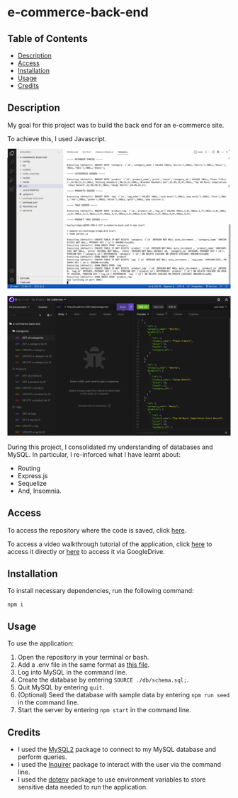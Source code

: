 # e-commerce-back-end

## Table of Contents

* [Description](#description)
* [Access](#access)
* [Installation](#installation)
* [Usage](#usage)
* [Credits](#credits)

## Description

My goal for this project was to build the back end for an e-commerce site. 

To achieve this, I used Javascript.

![Screenshot of application in command line](./assets/images/screenshot-of-application-1.png)

![Screenshot of application in Insomnia](./assets/images/screenshot-of-application-2.png)

During this project, I consolidated my understanding of databases and MySQL. In particular, I re-inforced what I have learnt about:
- Routing
- Express.js
- Sequelize
- And, Insomnia.

## Access

To access the repository where the code is saved, click [here](https://github.com/hayleyarodgers/e-commerce-back-end).

To access a video walkthrough tutorial of the application, click [here](./assets/walkthrough/e-commerce-back-end-demo-HRodgers.mp4) to access it directly or [here](https://drive.google.com/file/d/1vc5HuWFYqe8JqJ8n-546PIuuFxMDyioX/view?usp=sharing) to access it via GoogleDrive.

## Installation

To install necessary dependencies, run the following command:

```
npm i
```

## Usage

To use the application:
1. Open the repository in your terminal or bash.
2. Add a .env file in the same format as [this file](.env.EXAMPLE).
3. Log into MySQL in the command line.
4. Create the database by entering ```SOURCE ./db/schema.sql;```.
5. Quit MySQL by entering ```quit```.
6. (Optional) Seed the database with sample data by entering ```npm run seed``` in the command line.
7. Start the server by entering ```npm start``` in the command line.

## Credits

- I used the [MySQL2](https://www.npmjs.com/package/mysql2) package to connect to my MySQL database and perform queries.
- I used the [Inquirer](https://www.npmjs.com/package/inquirer/v/8.2.4) package to interact with the user via the command line.
- I used the [dotenv](https://www.npmjs.com/package/dotenv) package to use environment variables to store sensitive data needed to run the application.
